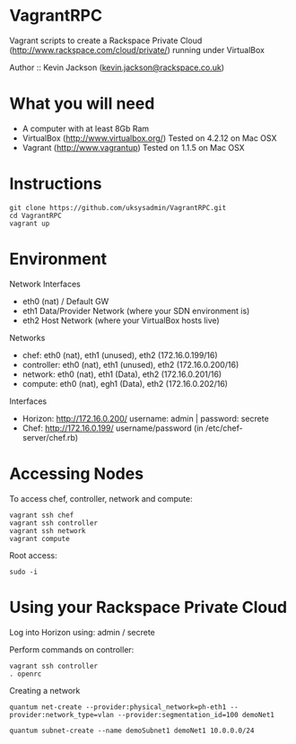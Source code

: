 VagrantRPC
==========

Vagrant scripts to create a Rackspace Private Cloud (http://www.rackspace.com/cloud/private/) running under VirtualBox

Author :: Kevin Jackson (kevin.jackson@rackspace.co.uk)

What you will need
==================
* A computer with at least 8Gb Ram
* VirtualBox (http://www.virtualbox.org/) Tested on 4.2.12 on Mac OSX
* Vagrant (http://www.vagrantup) Tested on 1.1.5 on Mac OSX


Instructions
============
	
	git clone https://github.com/uksysadmin/VagrantRPC.git
	cd VagrantRPC
	vagrant up


Environment
===========

Network Interfaces
* eth0 (nat) / Default GW
* eth1 Data/Provider Network (where your SDN environment is)
* eth2 Host Network (where your VirtualBox hosts live)

Networks
* chef: eth0 (nat), eth1 (unused), eth2 (172.16.0.199/16)
* controller: eth0 (nat), eth1 (unused), eth2 (172.16.0.200/16)
* network: eth0 (nat), eth1 (Data), eth2 (172.16.0.201/16)
* compute: eth0 (nat), egh1 (Data), eth2 (172.16.0.202/16)

Interfaces
* Horizon: http://172.16.0.200/    username: admin | password: secrete
* Chef: http://172.16.0.199/       username/password (in /etc/chef-server/chef.rb)

Accessing Nodes
===============
To access chef, controller, network and compute:

	vagrant ssh chef
	vagrant ssh controller
	vagrant ssh network
	vagrant compute

Root access: 

	sudo -i


Using your Rackspace Private Cloud
==================================
Log into Horizon using: admin / secrete

Perform commands on controller:

	vagrant ssh controller
	. openrc

Creating a network

	quantum net-create --provider:physical_network=ph-eth1 --provider:network_type=vlan --provider:segmentation_id=100 demoNet1

	quantum subnet-create --name demoSubnet1 demoNet1 10.0.0.0/24

